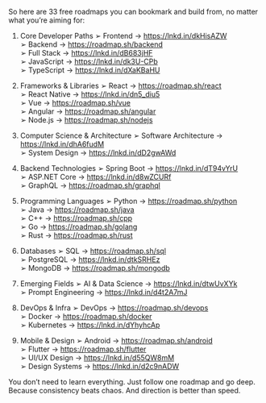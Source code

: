 So here are 33 free roadmaps you can bookmark and build from, no matter what you’re aiming for:

1. Core Developer Paths
➢ Frontend → https://lnkd.in/dkHisAZW<br>
➢ Backend → https://roadmap.sh/backend<br>
➢ Full Stack → https://lnkd.in/dB683jHF<br>
➢ JavaScript → https://lnkd.in/dk3U-CPb<br>
➢ TypeScript → https://lnkd.in/dXaKBaHU<br>

2. Frameworks & Libraries
➢ React → https://roadmap.sh/react<br>
➢ React Native → https://lnkd.in/dn5_diu5<br>
➢ Vue → https://roadmap.sh/vue<br>
➢ Angular → https://roadmap.sh/angular<br>
➢ Node.js → https://roadmap.sh/nodejs<br>

3. Computer Science & Architecture
➢ Software Architecture → https://lnkd.in/dhA6fudM<br>
➢ System Design → https://lnkd.in/dD2gwAWd<br>

4. Backend Technologies
➢ Spring Boot → https://lnkd.in/dT94vYrU<br>
➢ ASP.NET Core → https://lnkd.in/d8wZCURf<br>
➢ GraphQL → https://roadmap.sh/graphql<br>

6. Programming Languages
➢ Python → https://roadmap.sh/python<br>
➢ Java → https://roadmap.sh/java<br>
➢ C++ → https://roadmap.sh/cpp<br>
➢ Go → https://roadmap.sh/golang<br>
➢ Rust → https://roadmap.sh/rust<br>

7. Databases
➢ SQL → https://roadmap.sh/sql<br>
➢ PostgreSQL → https://lnkd.in/dtkSRHEz<br>
➢ MongoDB → https://roadmap.sh/mongodb<br>

8. Emerging Fields
➢ AI & Data Science → https://lnkd.in/dtwUvXYk<br>
➢ Prompt Engineering → https://lnkd.in/d4t2A7mJ<br>

9. DevOps & Infra
➢ DevOps → https://roadmap.sh/devops<br>
➢ Docker → https://roadmap.sh/docker<br>
➢ Kubernetes → https://lnkd.in/dYhyhcAp<br>

10. Mobile & Design
➢ Android → https://roadmap.sh/android<br>
➢ Flutter → https://roadmap.sh/flutter<br>
➢ UI/UX Design → https://lnkd.in/d55QW8mM<br>
➢ Design Systems → https://lnkd.in/d2c9nADW<br>

You don’t need to learn everything.
Just follow one roadmap and go deep.
Because consistency beats chaos.
And direction is better than speed.
